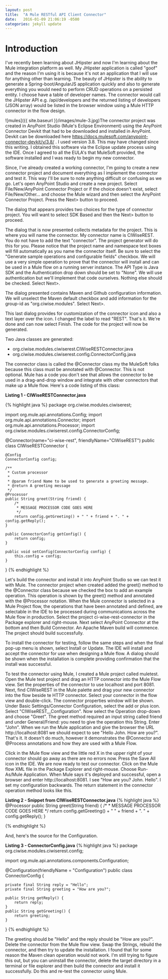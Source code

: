 ```yaml
---
layout: post
title:  "A Mule RESTful API Client Connector"
date:   2016-01-09 21:06:19 -0500
categories: jekyll update
---
```

Introduction
============
I've recently been learning about JHipster and now I'm learning about the Mule integration platform as well. My JHipster application
is called "goof" and the reason I'm using it is because it's not an application that I will use for anything other than learning.
The beauty of JHipster is the ability to generate a Spring-boot/AngularJS application quickly and also to generate everything you
would need to perform CRUD operations on a persisted entity. I choose have a table of developer names. The connector would call the
JHipster API e.g. /api/developers and the returned listing of developers (JSON array) would be listed in the browser window using a
Mule HTTP connector in the flow design.

 ![mules]({{ site.baseurl }}/images/mule-3.jpg)The connector project was created in AnyPoint Studio (Mule's Eclipse Environment) using 
the AnyPoint Connector Devkit that had to be downloaded and installed in AnyPoint. Devkit can be downloaded here 
https://docs.mulesoft.com/anypoint-connector-devkit/v/3.8/ . I used version 3.8. This may have changed since this writing. 
I obtained this software via the Eclipse update process using the IDE. Once I agreed to
all the EULA's that MuleSoft provided, the software installed and I was ready to begin my new connector.

Since, I've already created a working connector, I'm going to create a new connector project and document everything as I implement the
connector and test it. This way I'll be sure to note anything difficult or confusing as we go. Let's open AnyPoint Studio and create a
new project. Select File/New/AnyPoint Connector Project or if the choice doesn't exist, select File/New/Other... and choose the Mule
wizard and then select the AnyPoint Connector Project. Press the Next> button to proceed. 

The dialog that appears provides two choices for the type of connector project. You will want to select SDK Based and then the Next> button 
to proceed. 

The dialog that is now presented collects metadata for the project. This is where you will name the connector. My connector name is CIWiseREST. 
You do not have to add the text "connector". The project generator will do this for you. Please notice that the project name and namespace 
text boxes will fill automatically as you name the connector itself. Be sure to select the "Generate sample operations and configurable fields" 
checkbox. We will use a very simple operation to prove that the connector will install and can be used in a Mule flow on a running server instance.
The API Type is Java SDK and the Authentication drop down should be set to "None". We will use authentication but we'll implement that
code ourselves. Nothing else should be checked. Select Next>.

The dialog presented contains Maven and Github configuration information. We will unselect the Maven default checkbox and add information
for the group-id as "org.ciwise.modules". Select Next>.

This last dialog provides for customization of the connector icon and also a text layer over the icon. I changed the label to read "REST".
That's it. We're done and can now select Finish. The code for the project will now be generated.

Two Java classes are generated:
- org.ciwise.modules.ciwiserest.CIWiseRESTConnector.java
- org.ciwise.modules.ciwiserest.config.ConnectorConfig.java

The connector class is called the @Connector class my the MuleSoft folks because this class must be annotated with @Connector. This is not
optional. Mule has a code you don't see that allows the connector to be used in a drag-and-drop window and integrate with other connectors
that make up a Mule flow. Here's a code listing of this class:

**Listing 1 - CIWiseRESTConnector.java**

{% highlight java %}
package org.ciwise.modules.ciwiserest;

import org.mule.api.annotations.Config;
import org.mule.api.annotations.Connector;
import org.mule.api.annotations.Processor;
import org.ciwise.modules.ciwiserest.config.ConnectorConfig;

@Connector(name="ci-wise-rest", friendlyName="CIWiseREST")
public class CIWiseRESTConnector {

    @Config
    ConnectorConfig config;

    /**
     * Custom processor
     *
     * @param friend Name to be used to generate a greeting message.
     * @return A greeting message
     */
    @Processor
    public String greet(String friend) {
        /*
         * MESSAGE PROCESSOR CODE GOES HERE
         */
        return config.getGreeting() + " " + friend + ". " + config.getReply();
    }

    public ConnectorConfig getConfig() {
        return config;
    }

    public void setConfig(ConnectorConfig config) {
        this.config = config;
    }

}
{% endhighlight %}

Let's build the connector and install it into AnyPoint Studio so we can test it with Mule. The connector project when created added the greet() method to the @Connector
class because we checked the box to add an example operation. This operation is shown by the greet() method and annotated with the @Processor notation. When the Mule
connector is selected in a Mule Project flow, the operations that have been annotated and defined, are selectable in the IDE to be processed during communications across
the Mule flow in production. Select the project ci-wise-rest-connector in the Package explorer and right-mouse. Next select AnyPoint Connector at the bottom and then 
Build Connector. An Apache Maven build will commence. The project should build successfully.

To install the connector for testing, follow the same steps and when the final pop-up menu is shown, select Install or Update. The IDE will install and accept the connector
for use when designing a Mule flow. A dialog should be shown when the installation is complete providing confirmation that the install was successful.

To test the connector using Mule, I created a Mule project called muletest. Open the Mule test project and drag an HTTP connector into the Mule Flow view. Set the properties
of the connector to use localhost and port 8081. Next, find CIWiseREST in the Mule palette and drag your new connector into the flow beside te HTTP connector. Select your
connector in the flow view and double-click. The connector properties window will be shown. Under Basic Settings/Connector Configuration, select the add or plus icon. 
Select "CIWiseREST__Configuration". Now select the Operation drop-down and choose "Greet". The greet method required an input string called friend and under General/Friend:
you need to give the operation this String. Enter "John". When we run the Mule application and give the browser the URL http://localhost:8081 we should expect to see 
"Hello John. How are you?". That's it. It doesn't do much, however it demonstrates the @Connector and @Process annotations and how they are used with a Mule Flow. 

Click in the Mule flow view and the little red X in the upper right of your connector should go away as there are no errors now. Press the Save All icon in the IDE. We are
now ready to test our connector. Click on the Mule flow XML file in the Package Explorer and right-mouse. Choose Run-As/Mule Application. When Mule says it's deployed and
successful, open a browser and enter http://localhost:8081. I see "How are you? John. Hello". I set my configuration backwards. The return statement in the connector
operation method looks like this.

**Listing 2 - Snippet from CIWiseRESTConnector.java**
{% highlight java %}
    @Processor
    public String greet(String friend) {
        /*
         * MESSAGE PROCESSOR CODE GOES HERE
         */
        return config.getGreeting() + " " + friend + ". " + config.getReply();
    }

{% endhighlight %}

And, here's the source for the Configuration.

**Listing 3 - ConnectorConfig.java**
{% highlight java %}
package org.ciwise.modules.ciwiserest.config;

import org.mule.api.annotations.components.Configuration;

@Configuration(friendlyName = "Configuration")
public class ConnectorConfig {

	private final String reply = "Hello";
	private final String greeting = "How are you?";

	public String getReply() {
		return reply;
	}
	public String getGreeting() {
		return greeting;
	}
	
}
{% endhighlight %}

The greeting should be "Hello" and the reply should be "How are you?". Delete the connector from the Mule flow view. Swap the Strings, rebuild the connector, 
and then try to update the installation. I found that for some reason the Maven clean operation would not work. I'm still trying to figure this out, but you 
can uninstall the connector, delete the target directory in a terminal or file explorer and then build the connector and install it successfully. Do this and 
re-test the connector using Mule.





